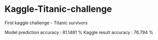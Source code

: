 # Kaggle-Titanic-challenge
First kaggle challenge - Titanic survivors

Model prediction accuracy : 81.1481 %
Kaggle result accuracy : 76.794 %
